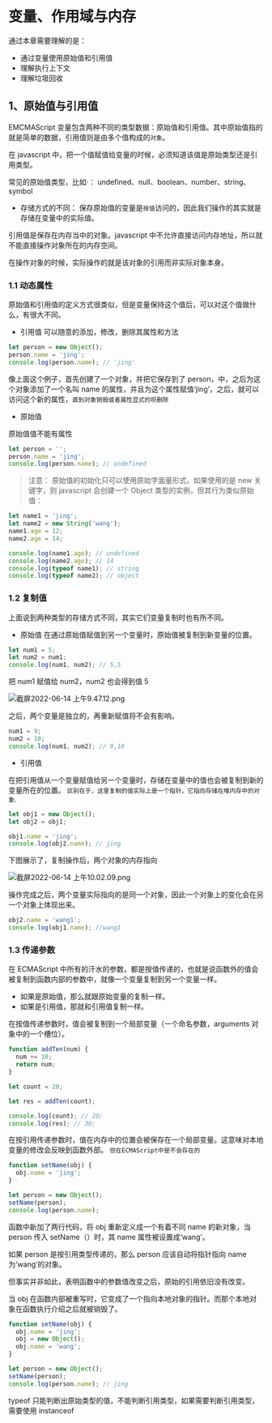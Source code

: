 # 变量、作用域与内存

通过本章需要理解的是：

- 通过变量使用原始值和引用值
- 理解执行上下文
- 理解垃圾回收

## 1、原始值与引用值

EMCMAScript 变量包含两种不同的类型数据：原始值和引用值。其中原始值指的就是简单的数据，引用值则是由多个值构成的`对象`。

在 javascript 中，把一个值赋值给变量的时候，必须知道该值是原始类型还是引用类型。

常见的原始值类型，比如·：
undefined、null、boolean、number、string、symbol

- 存储方式的不同：
  保存原始值的变量是`按值`访问的，因此我们操作的其实就是存储在变量中的实际值。

引用值是保存在内存当中的对象。javascript 中不允许直接访问内存地址，所以就不能直接操作对象所在的内存空间。

在操作对象的时候，实际操作的就是该对象的引用而非实际对象本身。

### 1.1 动态属性

原始值和引用值的定义方式很类似，但是变量保持这个值后，可以对这个值做什么，有很大不同。

- 引用值
  可以随意的添加，修改，删除其属性和方法

```js
let person = new Object();
person.name = 'jing';
console.log(person.name); // 'jing'
```

像上面这个例子，首先创建了一个对象，并把它保存到了 person，中，之后为这个对象添加了一个名叫 name 的属性，并且为这个属性赋值‘jing’，之后，就可以访问这个新的属性，`直到对象销毁或者属性显式的呗删除`

- 原始值

原始值值不能有属性

```js
let person = '';
person.name = 'jing';
console.log(person.name); // undefined
```

> 注意：
> 原始值的初始化只可以使用原始字面量形式，如果使用的是 new 关键字，则 javascript 会创建一个 Object 类型的实例，但其行为类似原始值：

```js
let name1 = 'jing';
let name2 = new String('wang');
name1.age = 12;
name2.age = 14;

console.log(name1.age); // undefined
console.log(name2.age); // 14
console.log(typeof name1); // string
console.log(typeof name2); // object
```

### 1.2 复制值

上面说到两种类型的存储方式不同，其实它们变量复制时也有所不同。

- 原始值
  在通过原始值赋值到另一个变量时，原始值被复制到新变量的位置。

```js
let num1 = 5;
let num2 = num1;
console.log(num1, num2); // 5,5
```

把 num1 赋值给 num2，num2 也会得到值 5

![截屏2022-06-14 上午9.47.12.png](https://p6-juejin.byteimg.com/tos-cn-i-k3u1fbpfcp/a5aacd79492b41c985d38caff7e5bc78~tplv-k3u1fbpfcp-watermark.image?)

之后，两个变量是独立的，再重新赋值将不会有影响。

```js
num1 = 9;
num2 = 10;
console.log(num1, num2); // 9,10
```

- 引用值

在把引用值从一个变量赋值给另一个变量时，存储在变量中的值也会被复制到新的变量所在的位置。
`区别在于，这里复制的值实际上是一个指针，它指向存储在堆内存中的对象`.

```js
let obj1 = new Object();
let obj2 = obj1;

obj1.name = 'jing';
console.log(obj2.name); // jing
```

下图展示了，复制操作后，两个对象的内存指向

![截屏2022-06-14 上午10.02.09.png](https://p1-juejin.byteimg.com/tos-cn-i-k3u1fbpfcp/a5ac7a76197d47ce81230edebc46e741~tplv-k3u1fbpfcp-watermark.image?)

操作完成之后，两个变量实际指向的是同一个对象，因此一个对象上的变化会在另一个对象上体现出来。

```js
obj2.name = 'wang1';
console.log(obj1.name); //wang1
```

### 1.3 传递参数

在 ECMAScript 中所有的汗水的参数，都是按值传递的，也就是说函数外的值会被复制到函数内部的参数中，就像一个变量复制到另一个变量一样。

- 如果是原始值，那么就跟原始变量的复制一样。
- 如果是引用值，那就和引用值复制一样。

在按值传递参数时，值会被复制到一个局部变量（一个命名参数，arguments 对象中的一个槽位）。

```js
function addTen(num) {
  num += 10;
  return num;
}

let count = 20;

let res = addTen(count);

console.log(count); // 20;
console.log(res); // 30;
```

在按引用传递参数时，值在内存中的位置会被保存在一个局部变量。这意味对本地变量的修改会反映到函数外部。
`但在ECMAScript中是不会存在的`

```js
function setName(obj) {
  obj.name = 'jing';
}

let person = new Object();
setName(person);
console.log(person.name);
```

函数中新加了两行代码，将 obj 重新定义成一个有着不同 name 的新对象，当 person 传入 setName（）时，其 name 属性被设置成‘wang’。

如果 person 是按引用类型传递的，那么 person 应该自动将指针指向 name 为‘wang’的对象。

但事实并非如此，表明函数中的参数值改变之后，原始的引用依旧没有改变。

当 obj 在函数内部被重写时，它变成了一个指向本地对象的指针。而那个本地对象在函数执行介绍之后就被销毁了。

```js
function setName(obj) {
  obj.name = 'jing';
  obj = new Object();
  obj.name = 'wang';
}

let person = new Object();
setName(person);
console.log(person.name); // jing
```

typeof 只能判断出原始类型的值，不能判断引用类型，如果需要判断引用类型，需要使用 instanceof
